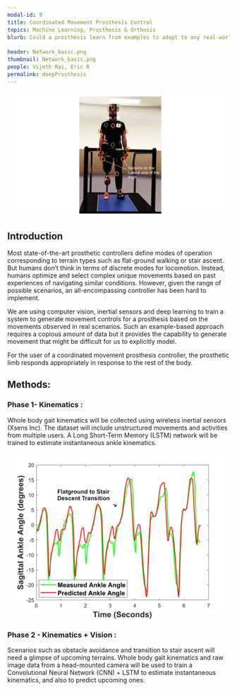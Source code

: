 ```yaml
---
modal-id: 9
title: Coordinated Movement Prosthesis Control
topics: Machine Learning, Prosthesis & Orthosis
blurb: Could a prosthesis learn from examples to adapt to any real-world scenario, much like humans do? Such a self-driving prosthesis would be a radical shift from the current state of affairs where assistive devices operate under strict “modes” of operation with terrain specific movement profiles.

header: Network_basic.png
thumbnail: Network_basic.png
people: Vijeth Rai, Eric R
permalink: deepProsthesis
---
```

<!-- ![lstm_arch](/img/portfolio/Network_basic.png) -->

<img src="/media/romboLeg.png">

## Introduction
Most state-of-the-art prosthetic controllers define modes of operation corresponding to terrain types such as flat-ground walking or stair ascent. But humans don’t think in terms of discrete modes for locomotion. Instead, humans optimize and select complex unique movements based on past experiences of navigating similar conditions. However, given the range of possible scenarios, an all-encompassing controller has been hard to implement.

We are using computer vision, inertial sensors and deep learning to train a system to generate movement controls for a prosthesis based on the movements observed in real scenarios. Such an example-based approach requires a copious amount of data but it provides the capability to generate movement that might be difficult for us to explicitly model.

For the user of a coordinated movement prosthesis controller, the prosthetic limb responds appropriately in response to the rest of the body.

## Methods:	 	 	
### Phase 1- Kinematics :
Whole body gait kinematics will be collected using wireless inertial sensors (Xsens Inc). The dataset will include unstructured movements and activities from multiple users. A Long Short-Term Memory (LSTM) network will be trained to estimate instantaneous ankle kinematics.

![Transition](/img/portfolio/Trans_flat_SD.png)

### Phase 2 - Kinematics + Vision :
Scenarios such as obstacle avoidance and transition to stair ascent will need a glimpse of upcoming terrains. Whole body gait kinematics and raw image data from a head-mounted camera will be used to train a Convolutional Neural Network (CNN) + LSTM to estimate instantaneous kinematics, and also to predict upcoming ones.
